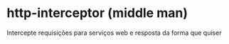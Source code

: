 # http-interceptor (middle man)

Intercepte requisições para serviços web e resposta da forma que quiser
